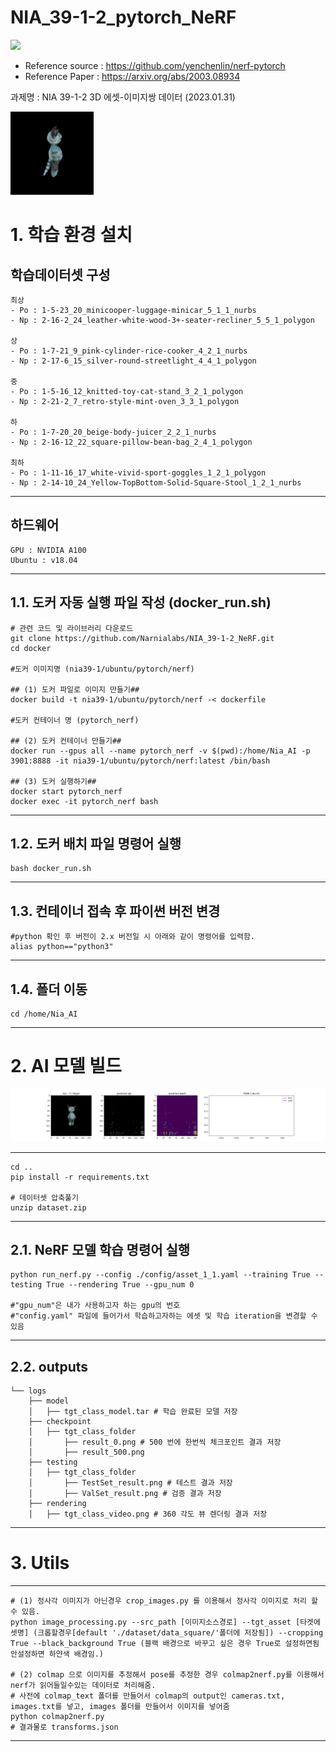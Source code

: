 # NIA_39-1-2_pytorch_NeRF
<img src='https://blog.kakaocdn.net/dn/cjJsR4/btrJSl8v7Rp/pV2c7fk9KVqzQouX6EH6z0/img.png'>

- Reference source : https://github.com/yenchenlin/nerf-pytorch
- Reference Paper : https://arxiv.org/abs/2003.08934

과제명 : NIA 39-1-2 3D 에셋-이미지쌍 데이터 (2023.01.31)

<img src="logs/rendering/1-5-16_12_knitted-toy-cat-stand_3_2_1_polygon_video.gif">

# 1. 학습 환경 설치

학습데이터셋 구성
---------------------------------
	최상
	- Po : 1-5-23_20_minicooper-luggage-minicar_5_1_1_nurbs
	- Np : 2-16-2_24_leather-white-wood-3+-seater-recliner_5_5_1_polygon

	상
	- Po : 1-7-21_9_pink-cylinder-rice-cooker_4_2_1_nurbs
	- Np : 2-17-6_15_silver-round-streetlight_4_4_1_polygon

	중
	- Po : 1-5-16_12_knitted-toy-cat-stand_3_2_1_polygon
	- Np : 2-21-2_7_retro-style-mint-oven_3_3_1_polygon 
	
	하
	- Po : 1-7-20_20_beige-body-juicer_2_2_1_nurbs
	- Np : 2-16-12_22_square-pillow-bean-bag_2_4_1_polygon

	최하
	- Po : 1-11-16_17_white-vivid-sport-goggles_1_2_1_polygon
	- Np : 2-14-10_24_Yellow-TopBottom-Solid-Square-Stool_1_2_1_nurbs
----------------------------------

하드웨어
---------------------------------
	GPU : NVIDIA A100
	Ubuntu : v18.04
---------------------------------


1.1. 도커 자동 실행 파일 작성 (docker_run.sh)
---------------------------------
	# 관련 코드 및 라이브러리 다운로드
	git clone https://github.com/Narnialabs/NIA_39-1-2_NeRF.git
	cd docker
	
	#도커 이미지명 (nia39-1/ubuntu/pytorch/nerf)
	
	## (1) 도커 파일로 이미지 만들기## 
	docker build -t nia39-1/ubuntu/pytorch/nerf -< dockerfile
	
	#도커 컨테이너 명 (pytorch_nerf)
	
	## (2) 도커 컨테이너 만들기## 
	docker run --gpus all --name pytorch_nerf -v $(pwd):/home/Nia_AI -p 3901:8888 -it nia39-1/ubuntu/pytorch/nerf:latest /bin/bash
	
	## (3) 도커 실행하기##
	docker start pytorch_nerf
	docker exec -it pytorch_nerf bash
---------------------------------

1.2. 도커 배치 파일 명령어 실행
---------------------------------
	bash docker_run.sh
---------------------------------

1.3. 컨테이너 접속 후 파이썬 버전 변경 
---------------------------------
	#python 확인 후 버전이 2.x 버전일 시 아래와 같이 명령어를 입력함.
	alias python=="python3"
---------------------------------

1.4. 폴더 이동 
---------------------------------
	cd /home/Nia_AI
---------------------------------

# 2. AI 모델 빌드

<img src="logs/ckpt_1-5-16_12_knitted-toy-cat-stand_3_2_1_polygon.gif">

---------------------------------
	cd ..
	pip install -r requirements.txt

	# 데이터셋 압축풀기
	unzip dataset.zip
---------------------------------

2.1. NeRF 모델 학습 명령어 실행
---------------------------------
	python run_nerf.py --config ./config/asset_1_1.yaml --training True --testing True --rendering True --gpu_num 0 
	
	#"gpu_num"은 내가 사용하고자 하는 gpu의 번호
	#"config.yaml" 파일에 들어가서 학습하고자하는 에셋 및 학습 iteration을 변경할 수 있음 
---------------------------------

2.2. outputs
---------------------------------

	└── logs
	    ├── model
	    │   ├── tgt_class_model.tar # 학습 완료된 모델 저장
	    ├── checkpoint
	    │   ├── tgt_class_folder
	    │       ├── result_0.png # 500 번에 한번씩 체크포인트 결과 저장
	    │       ├── result_500.png
	    ├── testing
	    │   ├── tgt_class_folder
	    │       ├── TestSet_result.png # 테스트 결과 저장
	    │       ├── ValSet_result.png # 검증 결과 저장
	    ├── rendering
	    │   ├── tgt_class_video.png # 360 각도 뷰 렌더링 결과 저장

---------------------------------


# 3. Utils
---------------------------------
	# (1) 정사각 이미지가 아닌경우 crop_images.py 를 이용해서 정사각 이미지로 처리 할 수 있음.
	python image_processing.py --src_path [이미지소스경로] --tgt_asset [타겟에셋명] (크롭할경우[default './dataset/data_square/'폴더에 저장됨]) --cropping True --black_background True (블랙 배경으로 바꾸고 싶은 경우 True로 설정하면됨 안설정하면 하얀색 배경임.)
	
	# (2) colmap 으로 이미지를 추정해서 pose를 추정한 경우 colmap2nerf.py를 이용해서 nerf가 읽어들일수있는 데이터로 처리해줌.
	# 사전에 colmap_text 폴더를 만들어서 colmap의 output인 cameras.txt, images.txt를 넣고, images 폴더를 만들어서 이미지를 넣어줌
	python colmap2nerf.py 
	# 결과물로 transforms.json
	
	
---------------------------------
	
